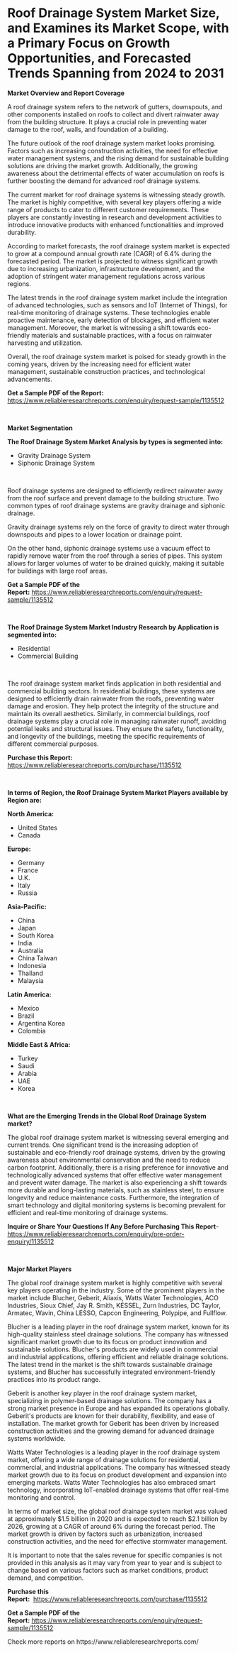 <p><h1>Roof Drainage System Market Size, and Examines its Market Scope, with a Primary Focus on Growth Opportunities, and Forecasted Trends Spanning from 2024 to 2031</h1></p><p><strong>Market Overview and Report Coverage</strong></p>
<p><p>A roof drainage system refers to the network of gutters, downspouts, and other components installed on roofs to collect and divert rainwater away from the building structure. It plays a crucial role in preventing water damage to the roof, walls, and foundation of a building.</p><p>The future outlook of the roof drainage system market looks promising. Factors such as increasing construction activities, the need for effective water management systems, and the rising demand for sustainable building solutions are driving the market growth. Additionally, the growing awareness about the detrimental effects of water accumulation on roofs is further boosting the demand for advanced roof drainage systems.</p><p>The current market for roof drainage systems is witnessing steady growth. The market is highly competitive, with several key players offering a wide range of products to cater to different customer requirements. These players are constantly investing in research and development activities to introduce innovative products with enhanced functionalities and improved durability.</p><p>According to market forecasts, the roof drainage system market is expected to grow at a compound annual growth rate (CAGR) of 6.4% during the forecasted period. The market is projected to witness significant growth due to increasing urbanization, infrastructure development, and the adoption of stringent water management regulations across various regions.</p><p>The latest trends in the roof drainage system market include the integration of advanced technologies, such as sensors and IoT (Internet of Things), for real-time monitoring of drainage systems. These technologies enable proactive maintenance, early detection of blockages, and efficient water management. Moreover, the market is witnessing a shift towards eco-friendly materials and sustainable practices, with a focus on rainwater harvesting and utilization.</p><p>Overall, the roof drainage system market is poised for steady growth in the coming years, driven by the increasing need for efficient water management, sustainable construction practices, and technological advancements.</p></p>
<p><strong>Get a Sample PDF of the Report:</strong> <a href="https://www.reliableresearchreports.com/enquiry/request-sample/1135512">https://www.reliableresearchreports.com/enquiry/request-sample/1135512</a></p>
<p>&nbsp;</p>
<p><strong>Market Segmentation</strong></p>
<p><strong>The Roof Drainage System Market Analysis by types is segmented into:</strong></p>
<p><ul><li>Gravity Drainage System</li><li>Siphonic Drainage System</li></ul></p>
<p>&nbsp;</p>
<p><p>Roof drainage systems are designed to efficiently redirect rainwater away from the roof surface and prevent damage to the building structure. Two common types of roof drainage systems are gravity drainage and siphonic drainage. </p><p>Gravity drainage systems rely on the force of gravity to direct water through downspouts and pipes to a lower location or drainage point. </p><p>On the other hand, siphonic drainage systems use a vacuum effect to rapidly remove water from the roof through a series of pipes. This system allows for larger volumes of water to be drained quickly, making it suitable for buildings with large roof areas.</p></p>
<p><strong>Get a Sample PDF of the Report:</strong>&nbsp;<a href="https://www.reliableresearchreports.com/enquiry/request-sample/1135512">https://www.reliableresearchreports.com/enquiry/request-sample/1135512</a></p>
<p>&nbsp;</p>
<p><strong>The Roof Drainage System Market Industry Research by Application is segmented into:</strong></p>
<p><ul><li>Residential</li><li>Commercial Building</li></ul></p>
<p>&nbsp;</p>
<p><p>The roof drainage system market finds application in both residential and commercial building sectors. In residential buildings, these systems are designed to efficiently drain rainwater from the roofs, preventing water damage and erosion. They help protect the integrity of the structure and maintain its overall aesthetics. Similarly, in commercial buildings, roof drainage systems play a crucial role in managing rainwater runoff, avoiding potential leaks and structural issues. They ensure the safety, functionality, and longevity of the buildings, meeting the specific requirements of different commercial purposes.</p></p>
<p><strong>Purchase this Report:</strong>&nbsp; <a href="https://www.reliableresearchreports.com/purchase/1135512">https://www.reliableresearchreports.com/purchase/1135512</a></p>
<p>&nbsp;</p>
<p><strong>In terms of Region, the Roof Drainage System Market Players available by Region are:</strong></p>
<p>
    <p> <strong> North America: </strong>
        <ul>
            <li>United States</li>
            <li>Canada</li>
        </ul>
        </p> 
    <p> <strong> Europe: </strong>
        <ul>
            <li>Germany</li>
            <li>France</li>
            <li>U.K.</li>
            <li>Italy</li>
            <li>Russia</li>
        </ul>
        </p> 
    <p> <strong> Asia-Pacific: </strong>
        <ul>
            <li>China</li>
            <li>Japan</li>
            <li>South Korea</li>
            <li>India</li>
            <li>Australia</li>
            <li>China Taiwan</li>
            <li>Indonesia</li>
            <li>Thailand</li>
            <li>Malaysia</li>
        </ul>
        </p> 
    <p> <strong> Latin America: </strong>
        <ul>
            <li>Mexico</li>
            <li>Brazil</li>
            <li>Argentina Korea</li>
            <li>Colombia</li>
        </ul>
        </p> 
    <p> <strong> Middle East & Africa: </strong>
        <ul>
            <li>Turkey</li>
            <li>Saudi</li>
            <li>Arabia</li>
            <li>UAE</li>
            <li>Korea</li>
        </ul>
    </p>
    </p>
<p>&nbsp;</p>
<p><strong>What are the Emerging Trends in the Global Roof Drainage System market?</strong></p>
<p><p>The global roof drainage system market is witnessing several emerging and current trends. One significant trend is the increasing adoption of sustainable and eco-friendly roof drainage systems, driven by the growing awareness about environmental conservation and the need to reduce carbon footprint. Additionally, there is a rising preference for innovative and technologically advanced systems that offer effective water management and prevent water damage. The market is also experiencing a shift towards more durable and long-lasting materials, such as stainless steel, to ensure longevity and reduce maintenance costs. Furthermore, the integration of smart technology and digital monitoring systems is becoming prevalent for efficient and real-time monitoring of drainage systems.</p></p>
<p><strong>Inquire or Share Your Questions If Any Before Purchasing This Report</strong>- <a href="https://www.reliableresearchreports.com/enquiry/pre-order-enquiry/1135512">https://www.reliableresearchreports.com/enquiry/pre-order-enquiry/1135512</a></p>
<p>&nbsp;</p>
<p><strong>Major Market Players</strong></p>
<p><p>The global roof drainage system market is highly competitive with several key players operating in the industry. Some of the prominent players in the market include Blucher, Geberit, Aliaxis, Watts Water Technologies, ACO Industries, Sioux Chief, Jay R. Smith, KESSEL, Zurn Industries, DC Taylor, Armatec, Wavin, China LESSO, Capcon Engineering, Polypipe, and Fullflow.</p><p>Blucher is a leading player in the roof drainage system market, known for its high-quality stainless steel drainage solutions. The company has witnessed significant market growth due to its focus on product innovation and sustainable solutions. Blucher's products are widely used in commercial and industrial applications, offering efficient and reliable drainage solutions. The latest trend in the market is the shift towards sustainable drainage systems, and Blucher has successfully integrated environment-friendly practices into its product range.</p><p>Geberit is another key player in the roof drainage system market, specializing in polymer-based drainage solutions. The company has a strong market presence in Europe and has expanded its operations globally. Geberit's products are known for their durability, flexibility, and ease of installation. The market growth for Geberit has been driven by increased construction activities and the growing demand for advanced drainage systems worldwide.</p><p>Watts Water Technologies is a leading player in the roof drainage system market, offering a wide range of drainage solutions for residential, commercial, and industrial applications. The company has witnessed steady market growth due to its focus on product development and expansion into emerging markets. Watts Water Technologies has also embraced smart technology, incorporating IoT-enabled drainage systems that offer real-time monitoring and control.</p><p>In terms of market size, the global roof drainage system market was valued at approximately $1.5 billion in 2020 and is expected to reach $2.1 billion by 2026, growing at a CAGR of around 6% during the forecast period. The market growth is driven by factors such as urbanization, increased construction activities, and the need for effective stormwater management.</p><p>It is important to note that the sales revenue for specific companies is not provided in this analysis as it may vary from year to year and is subject to change based on various factors such as market conditions, product demand, and competition.</p></p>
<p><strong>Purchase this Report:</strong>&nbsp;&nbsp;<a href="https://www.reliableresearchreports.com/purchase/1135512">https://www.reliableresearchreports.com/purchase/1135512</a></p>
<p></p>
<p><strong>Get a Sample PDF of the Report:</strong>&nbsp;<a href="https://www.reliableresearchreports.com/enquiry/request-sample/1135512">https://www.reliableresearchreports.com/enquiry/request-sample/1135512</a></p>
<p>Check more reports on https://www.reliableresearchreports.com/</p>